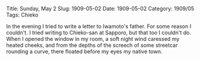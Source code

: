 Title: Sunday, May 2
Slug: 1909-05-02
Date: 1909-05-02
Category: 1909/05
Tags: Chieko

In the evening I tried to write a letter to Iwamoto's father. For some reason I couldn't. I tried writing to Chieko-san at Sapporo, but that too I couldn't do. When I opened the window in my room, a soft night wind caressed my heated cheeks, and from the depths of the screech of some streetcar rounding a curve, there floated before my eyes my native town.